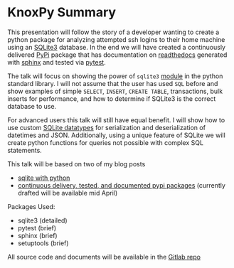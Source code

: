 # KnoxPy Summary

This presentation will follow the story of a developer wanting to
create a python package for analyzing attempted ssh logins to their
home machine using an [SQLite3](https://sqlite.org/index.html)
database. In the end we will have created a continuously delivered
[PyPi](https://pypi.org/) package that has documentation on
[readthedocs](https://readthedocs.org/) generated with
[sphinx](http://www.sphinx-doc.org/en/stable/) and tested via
[pytest](https://docs.pytest.org/en/latest/).

The talk will focus on showing the power of `sqlite3`
[module](https://docs.python.org/3/library/sqlite3.html) in the python
standard library. I will not assume that the user has used `SQL`
before and show examples of simple `SELECT`, `INSERT`, `CREATE TABLE`,
transactions, bulk inserts for performance, and how to determine if
SQLite3 is the correct database to use.

For advanced users this talk will still have equal benefit. I will
show how to use custom [SQLite
datatypes](https://www.sqlite.org/datatype3.html) for serialization
and deserialization of datetimes and JSON. Additionally, using a
unique feature of SQLite we will create python functions for queries
not possible with complex SQL statements.

This talk will be based on two of my blog posts

-   [sqlite with python](https://chrisostrouchov.com/post/python_sqlite/)
-   [continuous delivery, tested, and documented pypi packages](https://chrisostrouchov.com/post/cd_tested_doc_pypi_package/)
    (currently drafted will be available mid April)

Packages Used:

-   sqlite3 (detailed)
-   pytest (brief)
-   sphinx (brief)
-   setuptools (brief)

All source code and documents will be available in the [Gitlab
repo](https://gitlab.com/costrouc/knoxpy-sqlite-pypi-readthedocs)
